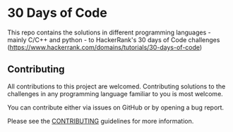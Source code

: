 # 30 Days of Code

This repo contains the solutions in different programming languages - mainly C/C++ and python - to HackerRank's 30 days of Code challenges (https://www.hackerrank.com/domains/tutorials/30-days-of-code)

## Contributing

All contributions to this project are welcomed. Contributing solutions to the challenges in any programming language familiar to you is most welcome.

You can contribute either via issues on GitHub or by opening a bug report.

Please see the [CONTRIBUTING](CONTRIBUTING.md) guidelines for more information.
